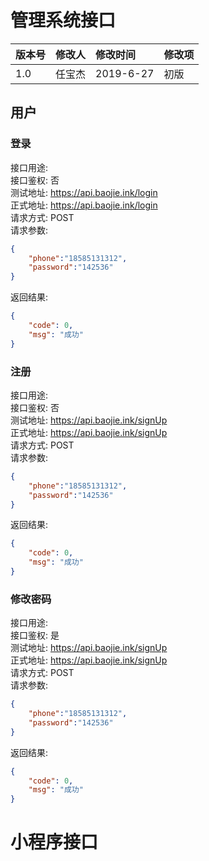 # 管理系统接口

版本号|修改人|修改时间|修改项
:---|:---:|:---|:---
1.0|任宝杰|2019-6-27|初版

## 用户
### 登录
接口用途:   
接口鉴权: 否  
测试地址: https://api.baojie.ink/login  
正式地址: https://api.baojie.ink/login  
请求方式: POST  
请求参数:
```json
{
	"phone":"18585131312",
	"password":"142536"
}
```
返回结果:
```json
{
    "code": 0,
    "msg": "成功"
}
```
### 注册
接口用途:   
接口鉴权: 否  
测试地址: https://api.baojie.ink/signUp  
正式地址: https://api.baojie.ink/signUp  
请求方式: POST  
请求参数:
```json
{
	"phone":"18585131312",
	"password":"142536"
}
```
返回结果:
```json
{
    "code": 0,
    "msg": "成功"
}
```
### 修改密码
接口用途:   
接口鉴权: 是  
测试地址: https://api.baojie.ink/signUp  
正式地址: https://api.baojie.ink/signUp  
请求方式: POST  
请求参数:
```json
{
	"phone":"18585131312",
	"password":"142536"
}
```
返回结果:
```json
{
    "code": 0,
    "msg": "成功"
}
```

# 小程序接口